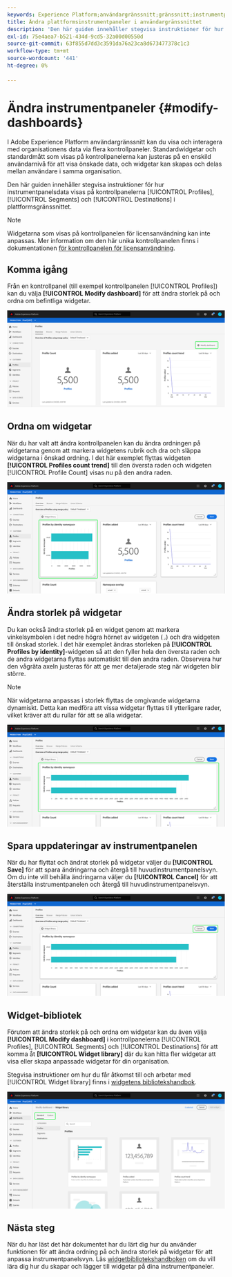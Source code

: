 ```yaml
---
keywords: Experience Platform;användargränssnitt;gränssnitt;instrumentpaneler;instrumentpanel;profiler;segment;mål;licensanvändning
title: Ändra plattformsinstrumentpaneler i användargränssnittet
description: 'Den här guiden innehåller stegvisa instruktioner för hur du anpassar hur organisationens Adobe Experience Platform-data visas på kontrollpaneler. '
exl-id: 75e4aea7-b521-434d-9cd5-32a00d00550d
source-git-commit: 63f855d7dd3c3591da76a23ca8d673477378c1c3
workflow-type: tm+mt
source-wordcount: '441'
ht-degree: 0%

---
```


# Ändra instrumentpaneler {#modify-dashboards}

I Adobe Experience Platform användargränssnitt kan du visa och interagera med organisationens data via flera kontrollpaneler. Standardwidgetar och standardmått som visas på kontrollpanelerna kan justeras på en enskild användarnivå för att visa önskade data, och widgetar kan skapas och delas mellan användare i samma organisation.

Den här guiden innehåller stegvisa instruktioner för hur instrumentpanelsdata visas på kontrollpanelerna [!UICONTROL Profiles], [!UICONTROL Segments] och [!UICONTROL Destinations] i plattformsgränssnittet.

>[!NOTE]
>
>Widgetarna som visas på kontrollpanelen för licensanvändning kan inte anpassas. Mer information om den här unika kontrollpanelen finns i dokumentationen [för kontrollpanelen för licensanvändning](guides/license-usage.md).

## Komma igång

Från en kontrollpanel (till exempel kontrollpanelen [!UICONTROL Profiles]) kan du välja **[!UICONTROL Modify dashboard]** för att ändra storlek på och ordna om befintliga widgetar.

![](images/customization/modify-dashboard.png)

## Ordna om widgetar

När du har valt att ändra kontrollpanelen kan du ändra ordningen på widgetarna genom att markera widgetens rubrik och dra och släppa widgetarna i önskad ordning. I det här exemplet flyttas widgeten **[!UICONTROL Profiles count trend]** till den översta raden och widgeten [!UICONTROL Profile Count] visas nu på den andra raden.

![](images/customization/move-widget.png)

## Ändra storlek på widgetar

Du kan också ändra storlek på en widget genom att markera vinkelsymbolen i det nedre högra hörnet av widgeten (`⌟`) och dra widgeten till önskad storlek. I det här exemplet ändras storleken på **[!UICONTROL Profiles by identity]**-widgeten så att den fyller hela den översta raden och de andra widgetarna flyttas automatiskt till den andra raden. Observera hur den vågräta axeln justeras för att ge mer detaljerade steg när widgeten blir större.

>[!NOTE]
>
>När widgetarna anpassas i storlek flyttas de omgivande widgetarna dynamiskt. Detta kan medföra att vissa widgetar flyttas till ytterligare rader, vilket kräver att du rullar för att se alla widgetar.

![](images/customization/resize-widget.png)

## Spara uppdateringar av instrumentpanelen

När du har flyttat och ändrat storlek på widgetar väljer du **[!UICONTROL Save]** för att spara ändringarna och återgå till huvudinstrumentpanelsvyn. Om du inte vill behålla ändringarna väljer du **[!UICONTROL Cancel]** för att återställa instrumentpanelen och återgå till huvudinstrumentpanelsvyn.

![](images/customization/save-changes.png)

## Widget-bibliotek

Förutom att ändra storlek på och ordna om widgetar kan du även välja **[!UICONTROL Modify dashboard]** i kontrollpanelerna [!UICONTROL Profiles], [!UICONTROL Segments] och [!UICONTROL Destinations] för att komma åt **[!UICONTROL Widget library]** där du kan hitta fler widgetar att visa eller skapa anpassade widgetar för din organisation.

Stegvisa instruktioner om hur du får åtkomst till och arbetar med [!UICONTROL Widget library] finns i [widgetens bibliotekshandbok](widget-library.md).

![](images/customization/widget-library.png)

## Nästa steg

När du har läst det här dokumentet har du lärt dig hur du använder funktionen för att ändra ordning på och ändra storlek på widgetar för att anpassa instrumentpanelsvyn. Läs [widgetbibliotekshandboken](widget-library.md) om du vill lära dig hur du skapar och lägger till widgetar på dina instrumentpaneler.
